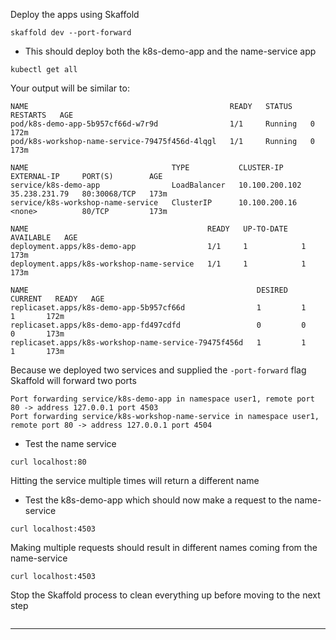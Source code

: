 

Deploy the apps using Skaffold

```execute-1
skaffold dev --port-forward

```



*   This should deploy both the k8s-demo-app and the name-service app


```execute-2
kubectl get all
```

Your output will be similar to:
```bsh
NAME                                             READY   STATUS    RESTARTS   AGE
pod/k8s-demo-app-5b957cf66d-w7r9d                1/1     Running   0          172m
pod/k8s-workshop-name-service-79475f456d-4lqgl   1/1     Running   0          173m

NAME                                TYPE           CLUSTER-IP       EXTERNAL-IP     PORT(S)        AGE
service/k8s-demo-app                LoadBalancer   10.100.200.102   35.238.231.79   80:30068/TCP   173m
service/k8s-workshop-name-service   ClusterIP      10.100.200.16    <none>          80/TCP         173m

NAME                                        READY   UP-TO-DATE   AVAILABLE   AGE
deployment.apps/k8s-demo-app                1/1     1            1           173m
deployment.apps/k8s-workshop-name-service   1/1     1            1           173m

NAME                                                   DESIRED   CURRENT   READY   AGE
replicaset.apps/k8s-demo-app-5b957cf66d                1         1         1       172m
replicaset.apps/k8s-demo-app-fd497cdfd                 0         0         0       173m
replicaset.apps/k8s-workshop-name-service-79475f456d   1         1         1       173m

```



Because we deployed two services and supplied the `-port-forward` flag Skaffold will forward two ports

```
Port forwarding service/k8s-demo-app in namespace user1, remote port 80 -> address 127.0.0.1 port 4503
Port forwarding service/k8s-workshop-name-service in namespace user1, remote port 80 -> address 127.0.0.1 port 4504

```



*   Test the name service


```execute-2
curl localhost:80
```


Hitting the service multiple times will return a different name



*   Test the k8s-demo-app which should now make a request to the name-service


```execute-2
curl localhost:4503
```


Making multiple requests should result in different names coming from the name-service
```execute-2
curl localhost:4503
```


Stop the Skaffold process to clean everything up before moving to the next step
```terminal:interrupt-all
```


---



